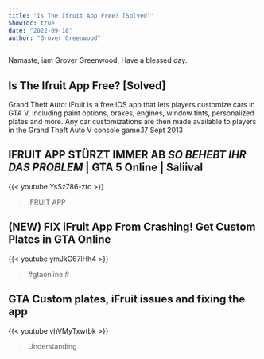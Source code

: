 ```yaml
---
title: "Is The Ifruit App Free? [Solved]"
ShowToc: true 
date: "2022-09-18"
author: "Grover Greenwood" 
---
```


Namaste, iam Grover Greenwood, Have a blessed day.
## Is The Ifruit App Free? [Solved]
Grand Theft Auto: iFruit is a free iOS app that lets players customize cars in GTA V, including paint options, brakes, engines, window tints, personalized plates and more. Any car customizations are then made available to players in the Grand Theft Auto V console game.17 Sept 2013

## IFRUIT APP STÜRZT IMMER AB *SO BEHEBT IHR DAS PROBLEM* | GTA 5 Online | Saliival
{{< youtube YsSz786-ztc >}}
>IFRUIT APP

## (NEW) FIX iFruit App From Crashing! Get Custom Plates in GTA Online
{{< youtube ymJkC67lHh4 >}}
>#gtaonline #

## GTA Custom plates, iFruit issues and fixing the app
{{< youtube vhVMyTxwtbk >}}
>Understanding 

